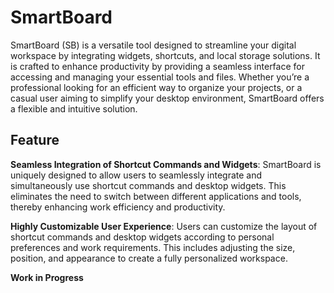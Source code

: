 # SmartBoard

SmartBoard (SB) is a versatile tool designed to streamline your digital workspace by integrating widgets, shortcuts, and local storage solutions. It is crafted to enhance productivity by providing a seamless interface for accessing and managing your essential tools and files. Whether you’re a professional looking for an efficient way to organize your projects, or a casual user aiming to simplify your desktop environment, SmartBoard offers a flexible and intuitive solution.

## Feature

**Seamless Integration of Shortcut Commands and Widgets**: SmartBoard is uniquely designed to allow users to seamlessly integrate and simultaneously use shortcut commands and desktop widgets. This eliminates the need to switch between different applications and tools, thereby enhancing work efficiency and productivity.

**Highly Customizable User Experience**: Users can customize the layout of shortcut commands and desktop widgets according to personal preferences and work requirements. This includes adjusting the size, position, and appearance to create a fully personalized workspace.

**Work in Progress**
